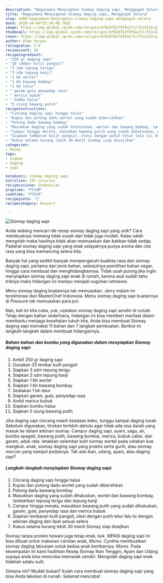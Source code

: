 ```yaml
---
description: "Bagaimana Menyiapkan Siomay daging sapi, Menggugah Selera"
title: "Bagaimana Menyiapkan Siomay daging sapi, Menggugah Selera"
slug: 4400-bagaimana-menyiapkan-siomay-daging-sapi-menggugah-selera
date: 2020-10-04T15:34:49.765Z
image: https://img-global.cpcdn.com/recipes/6f8207b2f9f8a272/751x532cq70/siomay-daging-sapi-foto-resep-utama.jpg
thumbnail: https://img-global.cpcdn.com/recipes/6f8207b2f9f8a272/751x532cq70/siomay-daging-sapi-foto-resep-utama.jpg
cover: https://img-global.cpcdn.com/recipes/6f8207b2f9f8a272/751x532cq70/siomay-daging-sapi-foto-resep-utama.jpg
author: Alma Vargas
ratingvalue: 3.8
reviewcount: 10
recipeingredient:
- "250 gr daging sapi"
- "20 lembar kulit pangsit"
- "3 sdm tepung terigu"
- "3 sdm tepung kanji"
- "1 bh wortel"
- "1 bh bawang bombay"
- "1 bh telur"
- " garam gula penyedap rasa"
- " merica bubuk"
- " bumbu halus"
- "5 siung bawang putih"
recipeinstructions:
- "Cincang daging sapi hingga halus"
- "Kupas dan potong dadu wortel yang sudah dibersihkan"
- "Potong dadu bawang bombay"
- "Masukkan daging yang sudah dihaluskan, wortel dan bawang bombay, tambahkan tepung terigu dan tepung kanji"
- "Campur hingga merata, masukkan bawang putih yang sudah dihaluskan, garam, gula, penyedap rasa dan merica bubuk"
- "Siapkan lembaran kulit pangsit, olesi dengan putih telur lalu isi dengan adonan daging dan lipat sesuai selera"
- "Kukus selama kurang lebih 30 menit Siomay siap disajikan"
categories:
- Resep
tags:
- siomay
- daging
- sapi

katakunci: siomay daging sapi 
nutrition: 191 calories
recipecuisine: Indonesian
preptime: "PT14M"
cooktime: "PT41M"
recipeyield: "1"
recipecategory: Dessert

---
```



![Siomay daging sapi](https://img-global.cpcdn.com/recipes/6f8207b2f9f8a272/751x532cq70/siomay-daging-sapi-foto-resep-utama.jpg)

Anda sedang mencari ide resep siomay daging sapi yang unik? Cara membuatnya memang tidak susah dan tidak juga mudah. Kalau salah mengolah maka hasilnya tidak akan memuaskan dan bahkan tidak sedap. Padahal siomay daging sapi yang enak selayaknya punya aroma dan cita rasa yang bisa memancing selera kita.

Banyak hal yang sedikit banyak mempengaruhi kualitas rasa dari siomay daging sapi, pertama dari jenis bahan, selanjutnya pemilihan bahan segar, hingga cara membuat dan menghidangkannya. Tidak usah pusing jika ingin menyiapkan siomay daging sapi enak di rumah, karena asal sudah tahu triknya maka hidangan ini mampu menjadi suguhan istimewa.

Menu siomay daging buatannya tak memuaskan. Jerry malam ini tereliminasi dari MasterChef Indonesia. Menu siomay daging sapi buatannya di Pressure tak memuaskan para juri.


Nah, kali ini kita coba, yuk, ciptakan siomay daging sapi sendiri di rumah. Tetap dengan bahan sederhana, hidangan ini bisa memberi manfaat dalam membantu menjaga kesehatan tubuh kita. Anda bisa membuat Siomay daging sapi memakai 11 bahan dan 7 langkah pembuatan. Berikut ini langkah-langkah dalam membuat hidangannya.

<!--inarticleads1-->

##### Bahan-bahan dan bumbu yang digunakan dalam menyiapkan Siomay daging sapi:

1. Ambil 250 gr daging sapi
1. Gunakan 20 lembar kulit pangsit
1. Siapkan 3 sdm tepung terigu
1. Siapkan 3 sdm tepung kanji
1. Siapkan 1 bh wortel
1. Siapkan 1 bh bawang bombay
1. Sediakan 1 bh telur
1. Siapkan  garam, gula, penyedap rasa
1. Ambil  merica bubuk
1. Siapkan  bumbu halus
1. Siapkan 5 siung bawang putih


Jika daging sapi cincang masih keadaan beku, tunggu sampai daging lunak. Sebelum digunakan, tiriskan terlebih dahulu agar tidak ada sisa darah yang masuk ke dalam adonan siomay. Campur daging sapi, ayam, sagu, air, bumbu spageti, bawang putih, bawang bombai, merica, bubuk cabai, dan garam, aduk rata. letakkan selembar kulit siomay wortel pada cetakan kue mangkuk..anak, siomay daging sapi yang praktis serta gurih, atau siomay mercon yang nampol pedasnya. Tak ada ikan, udang, ayam, atau daging sapi? 

<!--inarticleads2-->

##### Langkah-langkah menyiapkan Siomay daging sapi:

1. Cincang daging sapi hingga halus
1. Kupas dan potong dadu wortel yang sudah dibersihkan
1. Potong dadu bawang bombay
1. Masukkan daging yang sudah dihaluskan, wortel dan bawang bombay, tambahkan tepung terigu dan tepung kanji
1. Campur hingga merata, masukkan bawang putih yang sudah dihaluskan, garam, gula, penyedap rasa dan merica bubuk
1. Siapkan lembaran kulit pangsit, olesi dengan putih telur lalu isi dengan adonan daging dan lipat sesuai selera
1. Kukus selama kurang lebih 30 menit Siomay siap disajikan


Siomay tanpa protein hewani juga tetap enak, kok. MPASI daging sapi ini bisa dibuat untuk makanan camilan anak, Moms. Cynthia membuatkan siomay daging labusiam untuk kedua anak kembarnya, Moms. Pada kesempatan ini kami hadirkan Resep Siomay Ikan Tenggiri, Ayam dan Udang supaya anda bisa mencoba memasak sendiri. Mengolah daging sapi enak tidaklah selalu sulit. 

Gimana nih? Mudah bukan? Itulah cara membuat siomay daging sapi yang bisa Anda lakukan di rumah. Selamat mencoba!
